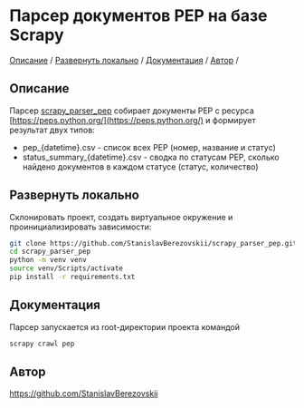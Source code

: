 # Парсер документов PEP на базе Scrapy

[Описание](#описание) /
[Развернуть локально](#развернуть-локально) /
[Документация](#документация) /
[Автор](#автор) /


## Описание

Парсер [scrapy_parser_pep](https://github.com/StanislavBerezovskii/scrapy_parser_pep) собирает документы PEP с ресурса [https://peps.python.org/](https://peps.python.org/) и формирует результат двух типов:

* pep_{datetime}.csv - список всех PEP (номер, название и статус)
* status_summary_{datetime}.csv - сводка по статусам PEP, сколько найдено документов в каждом статусе (статус, количество)


## Развернуть локально

Склонировать проект, создать виртуальное окружение и проинициализировать зависимости:

```bash
git clone https://github.com/StanislavBerezovskii/scrapy_parser_pep.git
cd scrapy_parser_pep
python -m venv venv
source venv/Scripts/activate
pip install -r requirements.txt
```

## Документация

Парсер запускается из root-директории проекта командой

```bash
scrapy crawl pep
```

## Автор

https://github.com/StanislavBerezovskii